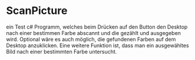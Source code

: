# ScanPicture

ein Test c# Programm, welches beim Drücken auf den Button den Desktop nach einer bestimmen Farbe abscannt und die gezählt und ausgegeben wird. 
Optional wäre es auch möglich, die gefundenen Farben auf dem Desktop anzuklicken.
Eine weitere Funktion ist, dass man ein ausgewähltes Bild nach einer bestimmten Farbe untersucht.
